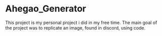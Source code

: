 # Ahegao_Generator
This project is my personal project i did in my free time. The main goal of the project was to replicate an image, found in discord, using code. 
